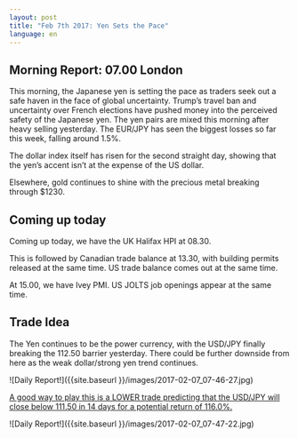 ```yaml
---
layout: post
title: "Feb 7th 2017: Yen Sets the Pace"
language: en
---
```

<h2>Morning Report: 07.00 London</h2>
This morning, the Japanese yen is setting the pace as traders seek out a safe haven in the face of global uncertainty. Trump’s travel ban and uncertainty over French elections have pushed money into the perceived safety of the Japanese yen. The yen pairs are mixed this morning after heavy selling yesterday. The EUR/JPY has seen the biggest losses so far this week, falling around 1.5%.

The dollar index itself has risen for the second straight day, showing that the yen’s accent isn’t at the expense of the US dollar.

Elsewhere, gold continues to shine with the precious metal breaking through $1230.

<h2>Coming up today</h2>

Coming up today, we have the UK Halifax HPI at 08.30.

This is followed by Canadian trade balance at 13.30, with building permits released at the same time. US trade balance comes out at the same time.

At 15.00, we have Ivey PMI. US JOLTS job openings appear at the same time.

<h2>Trade Idea</h2>

The Yen continues to be the power currency, with the USD/JPY finally breaking the 112.50 barrier yesterday. There could be further downside from here as the weak dollar/strong yen trend continues.

![Daily Report!]({{site.baseurl }}/images/2017-02-07_07-46-27.jpg)

<a href="%LINK%%?currency=GBP&amp;market=forex&amp;underlying=frxUSDJPY&amp;formname=higherlower&amp;duration_amount=14&amp;duration_units=d&amp;amount=10&amp;amount_type=payout&amp;expiry_type=duration&amp;barrier=111.50" target="_blank">A good way to play this is a LOWER trade predicting that the USD/JPY will close below 111.50 in 14 days for a potential return of 116.0%.</a>

![Daily Report!]({{site.baseurl }}/images/2017-02-07_07-47-22.jpg)
